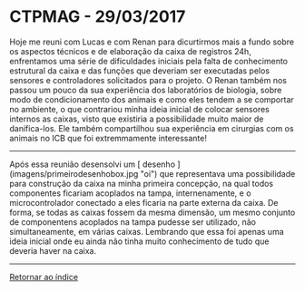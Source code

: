 # CTPMAG - 29/03/2017

  Hoje me reuni com Lucas e com Renan para dicurtirmos mais a fundo sobre os aspectos técnicos e de elaboração da caixa de registros 24h, enfrentamos uma série de dificuldades iniciais pela falta de conhecimento estrutural da caixa e das funções que deveriam ser executadas pelos sensores e controladores solicitados para o projeto.
  O Renan também nos passou um pouco da sua experiência dos laboratórios de biologia, sobre modo de condicionamento dos animais e como eles tendem a se comportar no ambiente, o que contrariou minha ideia inicial de colocar sensores internos as caixas, visto que existiria a possibilidade muito maior de danifica-los. Ele também compartilhou sua experiência em cirurgias com os animais no ICB que foi extremmamente interessante!

****

  Após essa reunião desensolvi um [ desenho ] (imagens/primeirodesenhobox.jpg "oi") que representava uma possibilidade para construção da caixa na minha primeira concepção, na qual todos componentes ficariam acoplados na tampa, internenamente, e o microcontrolador conectado a eles ficaria na parte externa da caixa. De forma, se todas as caixas fossem da mesma dimensão, um mesmo conjunto de componentens acoplados na tampa pudesse ser utilizado, não simultaneamente, em várias caixas. Lembrando que essa foi apenas uma ideia inicial onde eu ainda não tinha muito conhecimento de tudo que deveria haver na caixa.

****

[Retornar ao índice ](https://github.com/mikejohnsonbr/Open-Lab-Book/blob/master/README.md "Oi")



